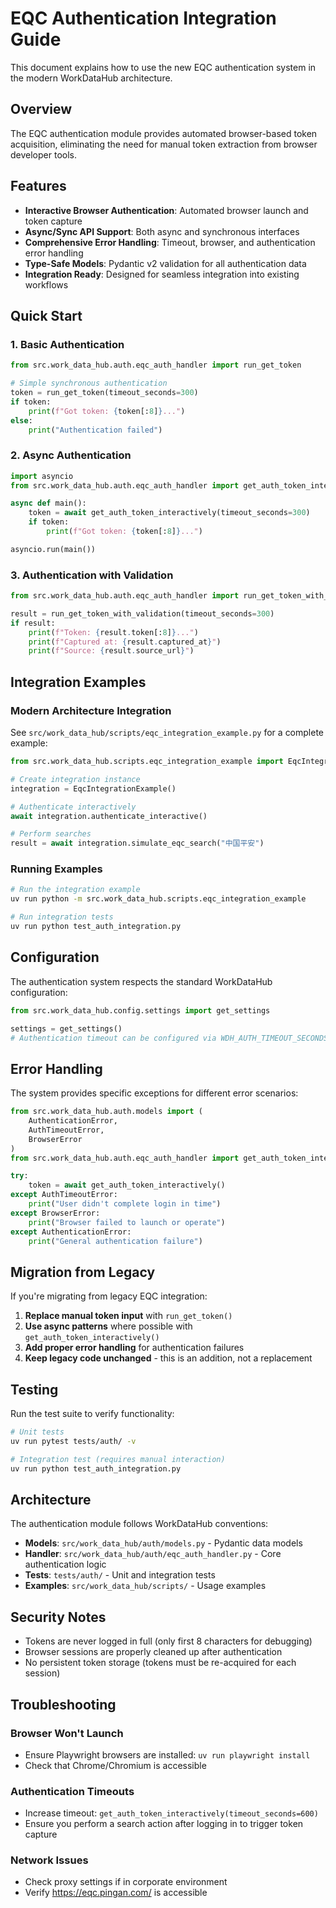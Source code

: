 # EQC Authentication Integration Guide

This document explains how to use the new EQC authentication system in the modern WorkDataHub architecture.

## Overview

The EQC authentication module provides automated browser-based token acquisition, eliminating the need for manual token extraction from browser developer tools.

## Features

- **Interactive Browser Authentication**: Automated browser launch and token capture
- **Async/Sync API Support**: Both async and synchronous interfaces
- **Comprehensive Error Handling**: Timeout, browser, and authentication error handling
- **Type-Safe Models**: Pydantic v2 validation for all authentication data
- **Integration Ready**: Designed for seamless integration into existing workflows

## Quick Start

### 1. Basic Authentication

```python
from src.work_data_hub.auth.eqc_auth_handler import run_get_token

# Simple synchronous authentication
token = run_get_token(timeout_seconds=300)
if token:
    print(f"Got token: {token[:8]}...")
else:
    print("Authentication failed")
```

### 2. Async Authentication

```python
import asyncio
from src.work_data_hub.auth.eqc_auth_handler import get_auth_token_interactively

async def main():
    token = await get_auth_token_interactively(timeout_seconds=300)
    if token:
        print(f"Got token: {token[:8]}...")

asyncio.run(main())
```

### 3. Authentication with Validation

```python
from src.work_data_hub.auth.eqc_auth_handler import run_get_token_with_validation

result = run_get_token_with_validation(timeout_seconds=300)
if result:
    print(f"Token: {result.token[:8]}...")
    print(f"Captured at: {result.captured_at}")
    print(f"Source: {result.source_url}")
```

## Integration Examples

### Modern Architecture Integration

See `src/work_data_hub/scripts/eqc_integration_example.py` for a complete example:

```python
from src.work_data_hub.scripts.eqc_integration_example import EqcIntegrationExample

# Create integration instance
integration = EqcIntegrationExample()

# Authenticate interactively
await integration.authenticate_interactive()

# Perform searches
result = await integration.simulate_eqc_search("中国平安")
```

### Running Examples

```bash
# Run the integration example
uv run python -m src.work_data_hub.scripts.eqc_integration_example

# Run integration tests
uv run python test_auth_integration.py
```

## Configuration

The authentication system respects the standard WorkDataHub configuration:

```python
from src.work_data_hub.config.settings import get_settings

settings = get_settings()
# Authentication timeout can be configured via WDH_AUTH_TIMEOUT_SECONDS
```

## Error Handling

The system provides specific exceptions for different error scenarios:

```python
from src.work_data_hub.auth.models import (
    AuthenticationError,
    AuthTimeoutError,
    BrowserError
)
from src.work_data_hub.auth.eqc_auth_handler import get_auth_token_interactively

try:
    token = await get_auth_token_interactively()
except AuthTimeoutError:
    print("User didn't complete login in time")
except BrowserError:
    print("Browser failed to launch or operate")
except AuthenticationError:
    print("General authentication failure")
```

## Migration from Legacy

If you're migrating from legacy EQC integration:

1. **Replace manual token input** with `run_get_token()`
2. **Use async patterns** where possible with `get_auth_token_interactively()`
3. **Add proper error handling** for authentication failures
4. **Keep legacy code unchanged** - this is an addition, not a replacement

## Testing

Run the test suite to verify functionality:

```bash
# Unit tests
uv run pytest tests/auth/ -v

# Integration test (requires manual interaction)
uv run python test_auth_integration.py
```

## Architecture

The authentication module follows WorkDataHub conventions:

- **Models**: `src/work_data_hub/auth/models.py` - Pydantic data models
- **Handler**: `src/work_data_hub/auth/eqc_auth_handler.py` - Core authentication logic
- **Tests**: `tests/auth/` - Unit and integration tests
- **Examples**: `src/work_data_hub/scripts/` - Usage examples

## Security Notes

- Tokens are never logged in full (only first 8 characters for debugging)
- Browser sessions are properly cleaned up after authentication
- No persistent token storage (tokens must be re-acquired for each session)

## Troubleshooting

### Browser Won't Launch
- Ensure Playwright browsers are installed: `uv run playwright install`
- Check that Chrome/Chromium is accessible

### Authentication Timeouts
- Increase timeout: `get_auth_token_interactively(timeout_seconds=600)`
- Ensure you perform a search action after logging in to trigger token capture

### Network Issues
- Check proxy settings if in corporate environment
- Verify https://eqc.pingan.com/ is accessible